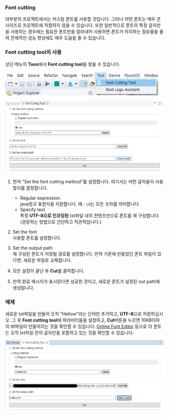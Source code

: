 ### Font cutting

 대부분의 프로젝트에서는 커스텀 폰트를 사용할 것입니다. 그러나 어떤 폰트는 매우 큰 사이즈로 프로젝트에 적합하지 않을 수 있습니다. 또한 일반적으로 폰트의 특정 글자만을 사용하는 경우에는 필요한 폰트만을 잘라내어 사용하면 폰트가 차지하는 점유율을 줄여 전체적인 성능 향상에도 매우 도움을 줄 수 있습니다.

### Font cutting tool의 사용
 상단 메뉴의 **Toos**에서 **Font cutting tool**을 찾을 수 있습니다.

  ![](assets/ide/font_cut_tool_menu.png)



  ![](assets/ide/font_cut_tool.png)

1. 먼저 "Set the font cutting method"를 설정합니다. 여기서는 어떤 글자들이 사용할지를 결정합니다.
   * Regular expression   
      java정규 표현식을 지원합니다. 예 : `\d`는 모든 숫자를 의미합니다.
   * Specify text  
     특정 **UTF-8으로 인코딩된** txt파일 내의 컨텐츠만으로 폰트를 재 구성합니다.(권장하는 방법으로 간단하고 직관적입니다.)
   
2.  Set the font  
    사용할 폰트를 설정합니다.
    
3.  Set the output path  
    재 구성된 폰트가 저장될 경로를 설정합니다. 만약 기존에 만들었던 폰트 파일이 있다면, 새로운 파일로 교체됩니다.
    
4. 모든 설정이 끝난 후 **Cut**를 클릭합니다.

5. 만약 완료 메시지가 표시된다면 성공한 것이고, 새로운 폰트가 설정된 out path에 생성됩니다.

   

### 예제
 새로운 txt파일을 만들어 오직 "Hellow"라는 단어만 추가하고, **UTF-8**으로 저장하십시오. 그 후 **Font cutting tool**에 파라미터들을 설정하고, **Cut**버튼을 누르면 10KB이하의 ttf파일이 만들어지는 것을 확인할 수 있습니다. [Online Font Editor](http://fontstore.baidu.com/static/editor/index.html) 등으로 이 폰트는 오직 txt파일 안의 글자만을 포함하고 있는 것을 확인할 수 있습니다.


  ![](assets/ide/font_cut_tool_test.png)


